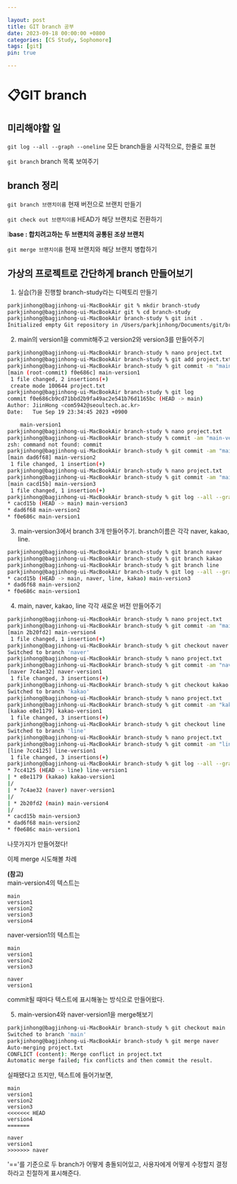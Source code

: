 ```yaml
---

layout: post
title: GIT branch 공부
date: 2023-09-18 00:00:00 +0800
categories: [CS Study, Sophomore]
tags: [git]
pin: true

---
```



&#128203;GIT branch
===================

미리해야할 일
----------

`git log --all --graph --oneline` 모든 branch들을 시각적으로, 한줄로 표현

`git branch` branch 목록 보여주기

branch 정리
----------

`git branch 브랜치이름` 현재 버전으로 브랜치 만들기

`git check out 브랜치이름` HEAD가 해당 브랜치로 전환하기

❕**base : 합치려고하는 두 브랜치의 공통된 조상 브랜치**

`git merge 브랜치이름` 현재 브랜치와 해당 브랜치 병합하기

가상의 프로젝트로 간단하게 branch 만들어보기  
-----------------------------------
  
1. 실습(?)을 진행할 branch-study라는 디렉토리 만들기  
```bash
parkjinhong@bagjinhong-ui-MacBookAir git % mkdir branch-study
parkjinhong@bagjinhong-ui-MacBookAir git % cd branch-study
parkjinhong@bagjinhong-ui-MacBookAir branch-study % git init .
Initialized empty Git repository in /Users/parkjinhong/Documents/git/branch-study/.git/
```  
  

2. main의 version1을 commit해주고 version2와 version3를 만들어주기  
```bash
parkjinhong@bagjinhong-ui-MacBookAir branch-study % nano project.txt
parkjinhong@bagjinhong-ui-MacBookAir branch-study % git add project.txt
parkjinhong@bagjinhong-ui-MacBookAir branch-study % git commit -m "main-version1"
[main (root-commit) f0e686c] main-version1
 1 file changed, 2 insertions(+)
 create mode 100644 project.txt
parkjinhong@bagjinhong-ui-MacBookAir branch-study % git log
commit f0e686cb9cd71bbd2b9fa49ac2e541b76d1165bc (HEAD -> main)
Author: JiinHong <com5942@seoultech.ac.kr>
Date:   Tue Sep 19 23:34:45 2023 +0900

    main-version1
parkjinhong@bagjinhong-ui-MacBookAir branch-study % nano project.txt
parkjinhong@bagjinhong-ui-MacBookAir branch-study % commit -am "main-verison2"
zsh: command not found: commit
parkjinhong@bagjinhong-ui-MacBookAir branch-study % git commit -am "main-version2"
[main dad6f68] main-version2
 1 file changed, 1 insertion(+)
parkjinhong@bagjinhong-ui-MacBookAir branch-study % nano project.txt
parkjinhong@bagjinhong-ui-MacBookAir branch-study % git commit -am "main-version3"
[main cacd15b] main-version3
 1 file changed, 1 insertion(+)
parkjinhong@bagjinhong-ui-MacBookAir branch-study % git log --all --graph --oneline
* cacd15b (HEAD -> main) main-version3
* dad6f68 main-version2
* f0e686c main-version1
```  
  

3. main-version3에서 branch 3개 만들어주기. branch이름은 각각 naver, kakao, line.  
```bash
parkjinhong@bagjinhong-ui-MacBookAir branch-study % git branch naver
parkjinhong@bagjinhong-ui-MacBookAir branch-study % git branch kakao
parkjinhong@bagjinhong-ui-MacBookAir branch-study % git branch line
parkjinhong@bagjinhong-ui-MacBookAir branch-study % git log --all --graph --oneline
* cacd15b (HEAD -> main, naver, line, kakao) main-version3
* dad6f68 main-version2
* f0e686c main-version1
```  
  
4. main, naver, kakao, line 각각 새로운 버전 만들어주기  
```bash
parkjinhong@bagjinhong-ui-MacBookAir branch-study % nano project.txt
parkjinhong@bagjinhong-ui-MacBookAir branch-study % git commit -am "main-version4"
[main 2b20fd2] main-version4
 1 file changed, 1 insertion(+)
parkjinhong@bagjinhong-ui-MacBookAir branch-study % git checkout naver
Switched to branch 'naver'
parkjinhong@bagjinhong-ui-MacBookAir branch-study % nano project.txt
parkjinhong@bagjinhong-ui-MacBookAir branch-study % git commit -am "naver-version1"
[naver 7c4ae32] naver-version1
 1 file changed, 3 insertions(+)
parkjinhong@bagjinhong-ui-MacBookAir branch-study % git checkout kakao
Switched to branch 'kakao'
parkjinhong@bagjinhong-ui-MacBookAir branch-study % nano project.txt
parkjinhong@bagjinhong-ui-MacBookAir branch-study % git commit -am "kakao-version1"
[kakao e8e1179] kakao-version1
 1 file changed, 3 insertions(+)
parkjinhong@bagjinhong-ui-MacBookAir branch-study % git checkout line
Switched to branch 'line'
parkjinhong@bagjinhong-ui-MacBookAir branch-study % nano project.txt
parkjinhong@bagjinhong-ui-MacBookAir branch-study % git commit -am "line-version1"
[line 7cc4125] line-version1
 1 file changed, 3 insertions(+)
parkjinhong@bagjinhong-ui-MacBookAir branch-study % git log --all --graph --oneline
* 7cc4125 (HEAD -> line) line-version1
| * e8e1179 (kakao) kakao-version1
|/  
| * 7c4ae32 (naver) naver-version1
|/  
| * 2b20fd2 (main) main-version4
|/  
* cacd15b main-version3
* dad6f68 main-version2
* f0e686c main-version1
```  

나뭇가지가 만들어졌다!  
  

이제 merge 시도해볼 차례  

**(참고)**  
main-version4의 텍스트는
```
main
version1
version2
version3
version4
```  

naver-version1의 텍스트는
```
main
version1
version2
version3

naver
version1
```
commit될 때마다 텍스트에 표시해놓는 방식으로 만들어왔다.  

5. main-version4와 naver-version1을 merge해보기
```bash
parkjinhong@bagjinhong-ui-MacBookAir branch-study % git checkout main
Switched to branch 'main'
parkjinhong@bagjinhong-ui-MacBookAir branch-study % git merge naver
Auto-merging project.txt
CONFLICT (content): Merge conflict in project.txt
Automatic merge failed; fix conflicts and then commit the result.
```  

실패됐다고 뜨지만, 텍스트에 들어가보면,

```
main
version1
version2
version3
<<<<<<< HEAD
version4
=======

naver
version1
>>>>>>> naver
```  

'=='를 기준으로 두 branch가 어떻게 충돌되어있고, 사용자에게 어떻게 수정할지 결정하라고 친절하게 표시해준다.


